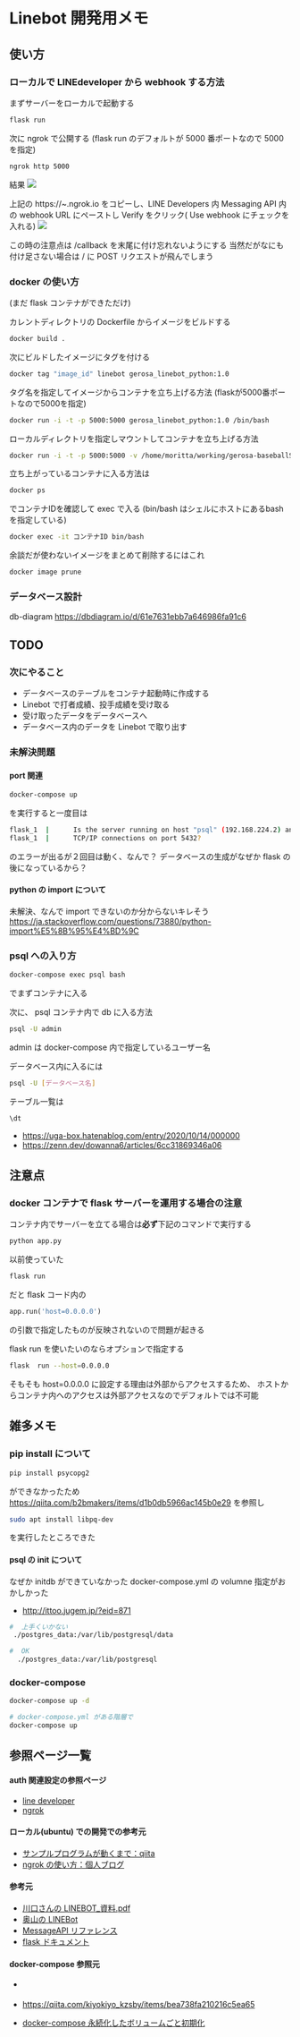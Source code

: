 # Linebot 開発用メモ
## 使い方
### ローカルで LINEdeveloper から webhook する方法
まずサーバーをローカルで起動する
```bash
flask run
```
次に ngrok で公開する
(flask run のデフォルトが 5000 番ポートなので 5000 を指定)
```bash
ngrok http 5000
```
結果
![](./img_forMemo/ngrok_url.png)

上記の https://~.ngrok.io をコピーし、LINE Developers 内 Messaging API 内の webhook URL にペーストし Verify をクリック( Use webhook にチェックを入れる)
![](./img_forMemo/webhook_settings.png)

この時の注意点は /callback を末尾に付け忘れないようにする
当然だがなにも付け足さない場合は / に POST リクエストが飛んでしまう

### docker の使い方
(まだ flask コンテナができただけ)

カレントディレクトリの Dockerfile からイメージをビルドする
```bash
docker build .
```

次にビルドしたイメージにタグを付ける
```bash
docker tag "image_id" linebot gerosa_linebot_python:1.0
```

タグ名を指定してイメージからコンテナを立ち上げる方法
(flaskが5000番ポートなので5000を指定)
```bash
docker run -i -t -p 5000:5000 gerosa_linebot_python:1.0 /bin/bash
```

ローカルディレクトリを指定しマウントしてコンテナを立ち上げる方法
```bash
docker run -i -t -p 5000:5000 -v /home/moritta/working/gerosa-baseballStatistics-LINEbot:/linebot gerosa_linebot_python:1.0 /bin/bash
```

立ち上がっているコンテナに入る方法は
```bash
docker ps
```
でコンテナIDを確認して exec で入る
(bin/bash はシェルにホストにあるbashを指定している)
```bash
docker exec -it コンテナID bin/bash
```

余談だが使わないイメージをまとめて削除するにはこれ
```bash
docker image prune
```
### データベース設計
db-diagram
https://dbdiagram.io/d/61e7631ebb7a646986fa91c6


## TODO

### 次にやること
- データベースのテーブルをコンテナ起動時に作成する
- Linebot で打者成績、投手成績を受け取る
- 受け取ったデータをデータベースへ
- データベース内のデータを Linebot で取り出す

### 未解決問題

#### port 関連
``` bash
docker-compose up
```
を実行すると一度目は
``` bash
flask_1  |      Is the server running on host "psql" (192.168.224.2) and accepting
flask_1  |      TCP/IP connections on port 5432?
```
のエラーが出るが２回目は動く、なんで？
データベースの生成がなぜか flask の後になっているから？

#### python の import について
未解決、なんで import できないのか分からないキレそう
https://ja.stackoverflow.com/questions/73880/python-import%E5%8B%95%E4%BD%9C


### psql への入り方
``` bash
docker-compose exec psql bash
```
でまずコンテナに入る

次に、 psql コンテナ内で db に入る方法
```bash
psql -U admin
```
admin は docker-compose 内で指定しているユーザー名

データベース内に入るには
```bash
psql -U [データベース名]
```

テーブル一覧は
```bash
\dt
```

- https://uga-box.hatenablog.com/entry/2020/10/14/000000
- https://zenn.dev/dowanna6/articles/6cc31869346a06

## 注意点

### docker コンテナで flask サーバーを運用する場合の注意
コンテナ内でサーバーを立てる場合は**必ず**下記のコマンドで実行する
```bash
python app.py
```
以前使っていた
```bash
flask run
```
だと flask コード内の
```python
app.run('host=0.0.0.0')
```
の引数で指定したものが反映されないので問題が起きる

flask run を使いたいのならオプションで指定する
```bash
flask  run --host=0.0.0.0
```

そもそも host=0.0.0.0 に設定する理由は外部からアクセスするため、
ホストからコンテナ内へのアクセスは外部アクセスなのでデフォルトでは不可能

## 雑多メモ
### pip install について
```bash
pip install psycopg2    
```
ができなかったため https://qiita.com/b2bmakers/items/d1b0db5966ac145b0e29 
を参照し
```bash
sudo apt install libpq-dev
```
を実行したところできた

#### psql の init について
なぜか initdb ができていなかった
docker-compose.yml の volumne 指定がおかしかった
- http://ittoo.jugem.jp/?eid=871
``` bash
#  上手くいかない
 ./postgres_data:/var/lib/postgresql/data 

#  OK
  ./postgres_data:/var/lib/postgresql
```

### docker-compose

``` bash
docker-compose up -d

# docker-compose.yml がある階層で
docker-compose up
```


## 参照ページ一覧
#### auth 関連設定の参照ページ
- [line developer](https://developers.line.biz/console/provider/1656608676)
- [ngrok](https://dashboard.ngrok.com/get-started/setup)

#### ローカル(ubuntu) での開発での参考元
- [サンプルプログラムが動くまで：qiita](https://qiita.com/suigin/items/0deb9451f45e351acf92)
- [ngrok の使い方：個人ブログ](https://parashuto.com/rriver/tools/secure-tunneling-service-ngrok)

#### 参考元
- [川口さんの LINEBOT_資料.pdf](/home/moritta/Downloads/LINEBOT_資料.pdf)
- [奥山の LINEBot](https://github.com/Masaki-Okuyama/Random-number-LINEbot)
- [MessageAPI リファレンス](https://developers.line.biz/ja/reference/messaging-api/)
- [flask ドキュメント](https://msiz07-flask-docs-ja.readthedocs.io/ja/latest/index.html)
<!-- - []() -->

#### docker-compose 参照元
- [](https://qiita.com/kiyokiyo_kzsby/items/bea738fa210216c5ea65)

- https://qiita.com/kiyokiyo_kzsby/items/bea738fa210216c5ea65

- [docker-compose 永続化したボリュームごと初期化](https://qiita.com/k-tabuchi/items/178fdacfbaba091fd25b)